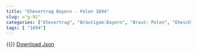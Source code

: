 ```yaml
---
title: "Ehevertrag Bayern - Polen 1694"
slug: ="g-91"
categories: ["Ehevertrag", "Bräutigam:Bayern", "Braut: Polen", "Eheschließung vollzogen?:Ja", "verschiedenkonfessionelle Ehe?:Nein", "Dynastie Bräutigam:Wittelsbach (Bayern)", "Akteur Bräutigam:Wittelsbach (Bayern)", "Akteur Braut:Sobieski", "Textbezug?:nein", "Ständisch?:ja", "Ratifikation?:ja", "Sonstiges?:nein", "Bräutigam:Bayern", "Braut: Polen"]
tags: [ "1694"]
---
```

<!--more-->
{{<v186>}}
[Download Json](/vertraege/vertrag-91.json)